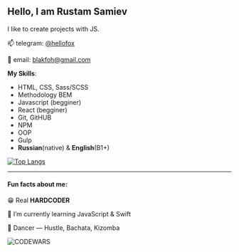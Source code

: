 ## Hello, I am Rustam Samiev

I like to create projects with JS.

📫 telegram: [@hellofox](https://t.me/hellofox)

📧 email: [blakfoh@gmail.com](mailto:blakfoh@gmail.com)

**My Skills**:  
- HTML, CSS,  Sass/SCSS
- Methodology BEM  
- Javascript (begginer)  
- React (begginer)
- Git, GitHUB
- NPM   
- OOP  
- Gulp
- **Russian**(native) & **English**(B1+)

[![Top Langs](https://github-readme-stats.vercel.app/api/top-langs/?username=hellorustam&layout=compact&theme=dracula&border_radius=16)](https://github.com/anuraghazra/github-readme-stats)

---

#### Fun facts about me:
😁 Real **HARDCODER**

🥷 I’m currently learning JavaScript & Swift

🕺 Dancer — Hustle, Bachata, Kizomba

![CODEWARS](https://www.codewars.com/users/samiru/badges/micro)

<!-- ![CODEWARS](https://www.codewars.com/users/samiru/badges/large) -->

<!--
**hellorustam/hellorustam** is a ✨ _special_ ✨ repository because its `README.md` (this file) appears on your GitHub profile.

Here are some ideas to get you started:

- 🔭 I’m currently working on ...
- 🌱 I’m currently learning ...
- 👯 I’m looking to collaborate on ...
- 🤔 I’m looking for help with ...
- 💬 Ask me about ...
- 📫 How to reach me: ...
- 😄 Pronouns: ...
- ⚡ Fun fact: ...
-->
